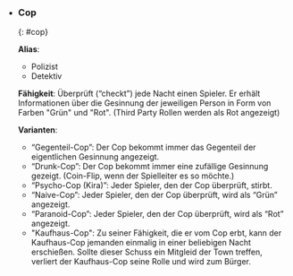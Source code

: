   - ### **Cop**
      {: #cop}

      **Alias**:

      * Polizist
      * Detektiv

      **Fähigkeit**: Überprüft (“checkt”) jede Nacht einen Spieler. Er erhält Informationen über die Gesinnung der jeweiligen Person in Form von Farben "Grün" und "Rot". (Third Party Rollen werden als Rot angezeigt)


      **Varianten**:

      * “Gegenteil-Cop”: Der Cop bekommt immer das Gegenteil der eigentlichen Gesinnung angezeigt.
      * “Drunk-Cop”: Der Cop bekommt immer eine zufällige Gesinnung gezeigt. (Coin-Flip, wenn der Spielleiter es so möchte.)
      * “Psycho-Cop (Kira)”: Jeder Spieler, den der Cop überprüft, stirbt.
      * “Naive-Cop”: Jeder Spieler, den der Cop überprüft, wird als “Grün” angezeigt.
      * “Paranoid-Cop”: Jeder Spieler, den der Cop überprüft, wird als “Rot” angezeigt.
      * "Kaufhaus-Cop": Zu seiner Fähigkeit, die er vom Cop erbt, kann der Kaufhaus-Cop jemanden einmalig in einer beliebigen Nacht erschießen. Sollte dieser Schuss ein Mitgleid der Town treffen, verliert der Kaufhaus-Cop seine Rolle und wird zum Bürger. 